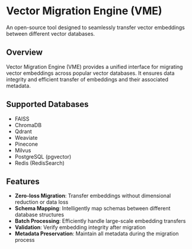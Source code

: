 # Vector Migration Engine (VME)

An open-source tool designed to seamlessly transfer vector embeddings between different vector databases.

## Overview

Vector Migration Engine (VME) provides a unified interface for migrating vector embeddings across popular vector databases. It ensures data integrity and efficient transfer of embeddings and their associated metadata.

## Supported Databases

- FAISS
- ChromaDB
- Qdrant
- Weaviate
- Pinecone
- Milvus
- PostgreSQL (pgvector)
- Redis (RedisSearch)

## Features

- **Zero-loss Migration**: Transfer embeddings without dimensional reduction or data loss
- **Schema Mapping**: Intelligently map schemas between different database structures
- **Batch Processing**: Efficiently handle large-scale embedding transfers
- **Validation**: Verify embedding integrity after migration
- **Metadata Preservation**: Maintain all metadata during the migration process
